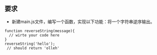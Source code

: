﻿## 要求 
    
- 新建main.js文件，编写一个函数，实现以下功能：将一个字符串逆序输出。


```
function reverseString(message){
  // wirte your code here
}
reverseString('hello');
 // should return 'olleh'
```
